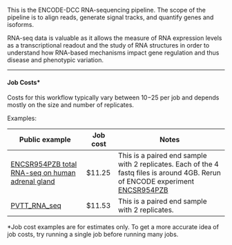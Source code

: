 This is the ENCODE-DCC RNA-sequencing pipeline. The scope of the pipeline is to align reads, generate signal tracks, and quantify genes and isoforms.

RNA-seq data is valuable as it allows the measure of RNA expression levels as a transcriptional readout and the study of RNA structures in order to understand how RNA-based mechanisms impact gene regulation and thus disease and phenotypic variation.

---

#### Job Costs*
Costs for this workflow typically vary between $10-$25 per job and depends mostly on the size and number of replicates.

Examples:

 |  Public example     |   Job cost  | Notes |
| ------------------ | ---------------- |-------------------| 
|  [ENCSR954PZB total RNA-seq on human adrenal gland](https://truwl.com/workflows/library/ENCODE%20RNA-seq%20pipeline/v1.2.1/instances/WF_0741dc.ac.8f33) | $11.25 | This is a paired end sample with 2 replicates. Each of the 4 fastq files is around 4GB. Rerun of ENCODE experiment [ENCSR954PZB](https://www.encodeproject.org/experiments/ENCSR954PZB/) | 
|[PVTT_RNA_seq](https://truwl.com/workflows/library/ENCODE%20RNA-seq%20pipeline/v1.2.1/instances/WF_0741dc.ac.cd8c) | $11.53  | This is a paired end sample with 2 replicates. |

*Job cost examples are for estimates only. To get a more accurate idea of job costs, try running a single job before running many jobs.